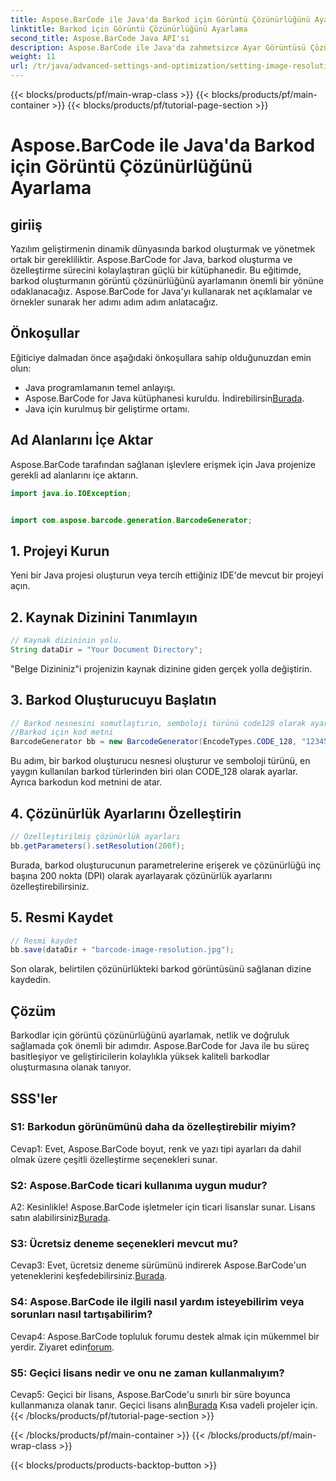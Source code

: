 ```yaml
---
title: Aspose.BarCode ile Java'da Barkod için Görüntü Çözünürlüğünü Ayarlama
linktitle: Barkod için Görüntü Çözünürlüğünü Ayarlama
second_title: Aspose.BarCode Java API'si
description: Aspose.BarCode ile Java'da zahmetsizce Ayar Görüntüsü Çözünürlüğü barkodları oluşturun. Netlik ve hassasiyet için ayarları özelleştirin.
weight: 11
url: /tr/java/advanced-settings-and-optimization/setting-image-resolution-barcode/
---
```


{{< blocks/products/pf/main-wrap-class >}}
{{< blocks/products/pf/main-container >}}
{{< blocks/products/pf/tutorial-page-section >}}

# Aspose.BarCode ile Java'da Barkod için Görüntü Çözünürlüğünü Ayarlama

## giriiş

Yazılım geliştirmenin dinamik dünyasında barkod oluşturmak ve yönetmek ortak bir gerekliliktir. Aspose.BarCode for Java, barkod oluşturma ve özelleştirme sürecini kolaylaştıran güçlü bir kütüphanedir. Bu eğitimde, barkod oluşturmanın görüntü çözünürlüğünü ayarlamanın önemli bir yönüne odaklanacağız. Aspose.BarCode for Java'yı kullanarak net açıklamalar ve örnekler sunarak her adımı adım adım anlatacağız.

## Önkoşullar

Eğiticiye dalmadan önce aşağıdaki önkoşullara sahip olduğunuzdan emin olun:

- Java programlamanın temel anlayışı.
-  Aspose.BarCode for Java kütüphanesi kuruldu. İndirebilirsin[Burada](https://releases.aspose.com/barcode/java/).
- Java için kurulmuş bir geliştirme ortamı.

## Ad Alanlarını İçe Aktar

Aspose.BarCode tarafından sağlanan işlevlere erişmek için Java projenize gerekli ad alanlarını içe aktarın.

```java
import java.io.IOException;


import com.aspose.barcode.generation.BarcodeGenerator;
```

## 1. Projeyi Kurun

Yeni bir Java projesi oluşturun veya tercih ettiğiniz IDE'de mevcut bir projeyi açın.

## 2. Kaynak Dizinini Tanımlayın

```java
// Kaynak dizininin yolu.
String dataDir = "Your Document Directory";
```

"Belge Dizininiz"i projenizin kaynak dizinine giden gerçek yolla değiştirin.

## 3. Barkod Oluşturucuyu Başlatın

```java
// Barkod nesnesini somutlaştırın, semboloji türünü code128 olarak ayarlayın ve
//Barkod için kod metni
BarcodeGenerator bb = new BarcodeGenerator(EncodeTypes.CODE_128, "1234567");
```

Bu adım, bir barkod oluşturucu nesnesi oluşturur ve semboloji türünü, en yaygın kullanılan barkod türlerinden biri olan CODE_128 olarak ayarlar. Ayrıca barkodun kod metnini de atar.

## 4. Çözünürlük Ayarlarını Özelleştirin

```java
// Özelleştirilmiş çözünürlük ayarları
bb.getParameters().setResolution(200f);
```

Burada, barkod oluşturucunun parametrelerine erişerek ve çözünürlüğü inç başına 200 nokta (DPI) olarak ayarlayarak çözünürlük ayarlarını özelleştirebilirsiniz.

## 5. Resmi Kaydet

```java
// Resmi kaydet
bb.save(dataDir + "barcode-image-resolution.jpg");
```

Son olarak, belirtilen çözünürlükteki barkod görüntüsünü sağlanan dizine kaydedin.

## Çözüm

Barkodlar için görüntü çözünürlüğünü ayarlamak, netlik ve doğruluk sağlamada çok önemli bir adımdır. Aspose.BarCode for Java ile bu süreç basitleşiyor ve geliştiricilerin kolaylıkla yüksek kaliteli barkodlar oluşturmasına olanak tanıyor.

## SSS'ler

### S1: Barkodun görünümünü daha da özelleştirebilir miyim?

Cevap1: Evet, Aspose.BarCode boyut, renk ve yazı tipi ayarları da dahil olmak üzere çeşitli özelleştirme seçenekleri sunar.

### S2: Aspose.BarCode ticari kullanıma uygun mudur?

 A2: Kesinlikle! Aspose.BarCode işletmeler için ticari lisanslar sunar. Lisans satın alabilirsiniz[Burada](https://purchase.aspose.com/buy).

### S3: Ücretsiz deneme seçenekleri mevcut mu?

 Cevap3: Evet, ücretsiz deneme sürümünü indirerek Aspose.BarCode'un yeteneklerini keşfedebilirsiniz.[Burada](https://releases.aspose.com/).

### S4: Aspose.BarCode ile ilgili nasıl yardım isteyebilirim veya sorunları nasıl tartışabilirim?

 Cevap4: Aspose.BarCode topluluk forumu destek almak için mükemmel bir yerdir. Ziyaret edin[forum](https://forum.aspose.com/c/barcode/13).

### S5: Geçici lisans nedir ve onu ne zaman kullanmalıyım?

 Cevap5: Geçici bir lisans, Aspose.BarCode'u sınırlı bir süre boyunca kullanmanıza olanak tanır. Geçici lisans alın[Burada](https://purchase.aspose.com/temporary-license/) Kısa vadeli projeler için.
{{< /blocks/products/pf/tutorial-page-section >}}

{{< /blocks/products/pf/main-container >}}
{{< /blocks/products/pf/main-wrap-class >}}

{{< blocks/products/products-backtop-button >}}
